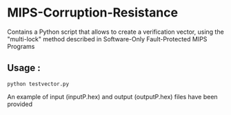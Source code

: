 MIPS-Corruption-Resistance
==========================
Contains a Python script that allows to create a verification vector, using the "multi-lock" method described in
Software-Only Fault-Protected MIPS Programs

Usage :
-------

```
python testvector.py
```

An example of input (inputP.hex) and output (outputP.hex) files have been provided


